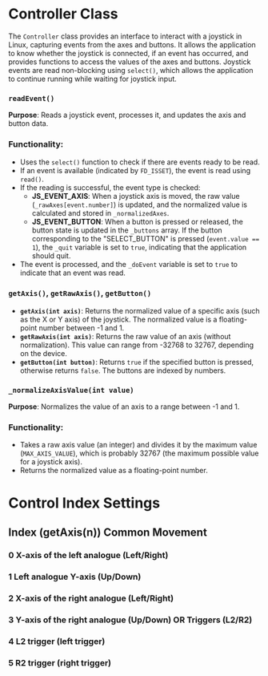 # Controller Class

The `Controller` class provides an interface to interact with a joystick in Linux, capturing events from the axes and buttons. It allows the application to know whether the joystick is connected, if an event has occurred, and provides functions to access the values of the axes and buttons. Joystick events are read non-blocking using `select()`, which allows the application to continue running while waiting for joystick input.

### `readEvent()`

**Purpose**: Reads a joystick event, processes it, and updates the axis and button data.

### Functionality:
- Uses the `select()` function to check if there are events ready to be read.
- If an event is available (indicated by `FD_ISSET`), the event is read using `read()`.
- If the reading is successful, the event type is checked:
  - **JS_EVENT_AXIS**: When a joystick axis is moved, the raw value (`_rawAxes[event.number]`) is updated, and the normalized value is calculated and stored in `_normalizedAxes`.
  - **JS_EVENT_BUTTON**: When a button is pressed or released, the button state is updated in the `_buttons` array. If the button corresponding to the "SELECT_BUTTON" is pressed (`event.value == 1`), the `_quit` variable is set to `true`, indicating that the application should quit.
- The event is processed, and the `_doEvent` variable is set to `true` to indicate that an event was read.

### `getAxis()`, `getRawAxis()`, `getButton()`

- **`getAxis(int axis)`**: Returns the normalized value of a specific axis (such as the X or Y axis) of the joystick. The normalized value is a floating-point number between -1 and 1.
- **`getRawAxis(int axis)`**: Returns the raw value of an axis (without normalization). This value can range from -32768 to 32767, depending on the device.
- **`getButton(int button)`**: Returns `true` if the specified button is pressed, otherwise returns `false`. The buttons are indexed by numbers.

### `_normalizeAxisValue(int value)`

**Purpose**: Normalizes the value of an axis to a range between -1 and 1.

### Functionality:
- Takes a raw axis value (an integer) and divides it by the maximum value (`MAX_AXIS_VALUE`), which is probably 32767 (the maximum possible value for a joystick axis).
- Returns the normalized value as a floating-point number.


# Control Index Settings
## Index (getAxis(n)) Common Movement
### 0 X-axis of the left analogue (Left/Right)
### 1 Left analogue Y-axis (Up/Down)
### 2 X-axis of the right analogue (Left/Right)
### 3 Y-axis of the right analogue (Up/Down) OR Triggers (L2/R2)
### 4 L2 trigger (left trigger)
### 5 R2 trigger (right trigger)
